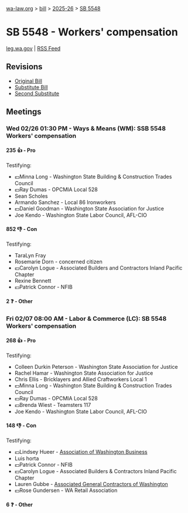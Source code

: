 [wa-law.org](/) > [bill](/bill/) > [2025-26](/bill/2025-26/) > [SB 5548](/bill/2025-26/sb/5548/)

# SB 5548 - Workers' compensation
[leg.wa.gov](https://app.leg.wa.gov/billsummary?BillNumber=5548&Year=2025&Initiative=false) | [RSS Feed](./rss.xml)

## Revisions
* [Original Bill](1/)
* [Substitute Bill](S/)
* [Second Substitute](S2/)

## Meetings
### Wed 02/26 01:30 PM - Ways & Means (WM): SSB 5548 Workers' compensation
#### 235 👍 - Pro
Testifying:
* 💵Minna Long - Washington State Building & Construction Trades Council
* 💵Ray Dumas - OPCMIA Local 528
* Sean Scholes
* Armando Sanchez - Local 86 Ironworkers
* 💵Daniel Goodman - Washington State Association for Justice
* Joe Kendo - Washington State Labor Council, AFL-CIO

#### 852 👎 - Con
Testifying:
* TaraLyn Fray
* Rosemarie Dorn - concerned citizen
* 💵Carolyn Logue - Associated Builders and Contractors Inland Pacific Chapter
* Rexine Bennett
* 💵Patrick Connor - NFIB

#### 2 ❓ - Other

### Fri 02/07 08:00 AM - Labor & Commerce (LC): SB 5548 Workers' compensation
#### 268 👍 - Pro
Testifying:
* Colleen Durkin Peterson - Washington State Association for Justice
* Rachel Hamar - Washington State Association for Justice
* Chris Ellis - Bricklayers and Allied Craftworkers Local 1
* 💵Minna Long - Washington State Building & Construction Trades Council
* 💵Ray Dumas - OPCMIA Local 528
* 💵Brenda Wiest - Teamsters 117
* Joe Kendo - Washington State Labor Council, AFL-CIO

#### 148 👎 - Con
Testifying:
* 💵Lindsey Hueer - [Association of Washington Business](/org/association_of_washington_business/)
* Luis horta
* 💵Patrick Connor - NFIB
* 💵Carolyn Logue - Associated Builders & Contractors Inland Pacific Chapter
* Lauren Gubbe - [Associated General Contractors of Washington](/org/associated_general_contractors_of_washington/)
* 💵Rose Gundersen - WA Retail Association

#### 6 ❓ - Other
